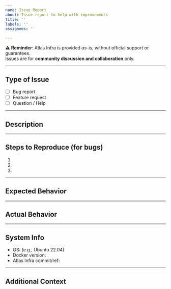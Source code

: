 ```yaml
---
name: Issue Report
about: Issue report to help with improvements
title: ''
labels: ''
assignees: ''

---
```


⚠️ **Reminder**: Atlas Infra is provided *as-is*, without official support or guarantees.  
Issues are for **community discussion and collaboration** only.  

---

## Type of Issue
- [ ] Bug report
- [ ] Feature request
- [ ] Question / Help

---

## Description
<!-- Write a clear and concise description of the problem or idea -->

---

## Steps to Reproduce (for bugs)
1. 
2. 
3. 

---

## Expected Behavior
<!-- What you expected to happen -->

---

## Actual Behavior
<!-- What actually happened -->

---

## System Info
- OS: (e.g., Ubuntu 22.04)
- Docker version:
- Atlas Infra commit/ref:

---

## Additional Context
<!-- Add screenshots, logs, or any other context that could help -->
